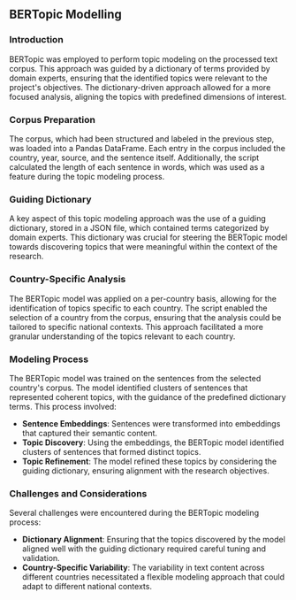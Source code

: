 ## BERTopic Modelling

### Introduction

BERTopic was employed to perform topic modeling on the processed text corpus. This approach was guided by a dictionary of terms provided by domain experts, ensuring that the identified topics were relevant to the project's objectives. The dictionary-driven approach allowed for a more focused analysis, aligning the topics with predefined dimensions of interest.

### Corpus Preparation

The corpus, which had been structured and labeled in the previous step, was loaded into a Pandas DataFrame. Each entry in the corpus included the country, year, source, and the sentence itself. Additionally, the script calculated the length of each sentence in words, which was used as a feature during the topic modeling process.

### Guiding Dictionary

A key aspect of this topic modeling approach was the use of a guiding dictionary, stored in a JSON file, which contained terms categorized by domain experts. This dictionary was crucial for steering the BERTopic model towards discovering topics that were meaningful within the context of the research.

### Country-Specific Analysis

The BERTopic model was applied on a per-country basis, allowing for the identification of topics specific to each country. The script enabled the selection of a country from the corpus, ensuring that the analysis could be tailored to specific national contexts. This approach facilitated a more granular understanding of the topics relevant to each country.

### Modeling Process

The BERTopic model was trained on the sentences from the selected country's corpus. The model identified clusters of sentences that represented coherent topics, with the guidance of the predefined dictionary terms. This process involved:

- **Sentence Embeddings**: Sentences were transformed into embeddings that captured their semantic content.
- **Topic Discovery**: Using the embeddings, the BERTopic model identified clusters of sentences that formed distinct topics.
- **Topic Refinement**: The model refined these topics by considering the guiding dictionary, ensuring alignment with the research objectives.

### Challenges and Considerations

Several challenges were encountered during the BERTopic modeling process:

- **Dictionary Alignment**: Ensuring that the topics discovered by the model aligned well with the guiding dictionary required careful tuning and validation.
- **Country-Specific Variability**: The variability in text content across different countries necessitated a flexible modeling approach that could adapt to different national contexts.
